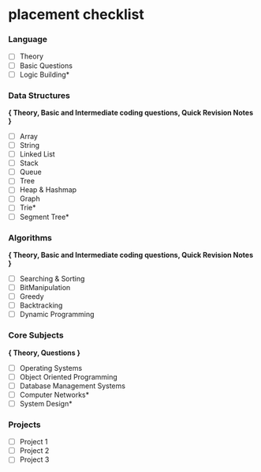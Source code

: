 # placement checklist

### Language

- [ ] Theory
- [ ] Basic Questions
- [ ] Logic Building\*

### Data Structures

**{ Theory, Basic and Intermediate coding questions, Quick Revision Notes }**

- [ ] Array
- [ ] String
- [ ] Linked List
- [ ] Stack
- [ ] Queue
- [ ] Tree
- [ ] Heap & Hashmap
- [ ] Graph
- [ ] Trie\*
- [ ] Segment Tree\*

### Algorithms

**{ Theory, Basic and Intermediate coding questions, Quick Revision Notes }**

- [ ] Searching & Sorting
- [ ] BitManipulation
- [ ] Greedy
- [ ] Backtracking
- [ ] Dynamic Programming

### Core Subjects

**{ Theory, Questions }**

- [ ] Operating Systems
- [ ] Object Oriented Programming
- [ ] Database Management Systems
- [ ] Computer Networks\*
- [ ] System Design\*

### Projects

- [ ] Project 1
- [ ] Project 2
- [ ] Project 3
